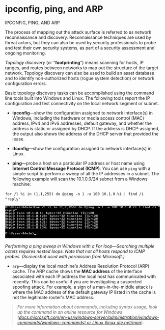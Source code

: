 # ipconfig, ping, and ARP

IPCONFIG, PING, AND ARP

The process of mapping out the attack surface is referred to as network reconnaissance and discovery. Reconnaissance techniques are used by threat actors, but they can also be used by security professionals to probe and test their own security systems, as part of a security assessment and ongoing monitoring.

_Topology discovery_ (or "**footprinting**") means scanning for hosts, IP ranges, and routes between networks to map out the structure of the target network. Topology discovery can also be used to build an asset database and to identify non-authorized hosts (rogue system detection) or network configuration errors.

Basic topology discovery tasks can be accomplished using the command line tools built into Windows and Linux. The following tools report the IP configuration and test connectivity on the local network segment or subnet.

-   **ipconfig**—show the configuration assigned to network interface(s) in Windows, including the hardware or media access control (MAC) address, IPv4 and IPv6 addresses, default gateway, and whether the address is static or assigned by DHCP. If the address is DHCP-assigned, the output also shows the address of the DHCP server that provided the lease.
    
-   **ifconfig**—show the configuration assigned to network interface(s) in Linux.
    
-   **ping**—probe a host on a particular IP address or host name using **Internet Control Message Protocol (ICMP)**. You can use `ping` with a simple script to perform a sweep of all the IP addresses in a subnet. The following example will scan the 10.1.0.0/24 subnet from a Windows machine:
    

`for /l %i in (1,1,255) do @ping -n 1 -w 100 10.1.0.%i | find /i "reply"`

![](./img/ifconfig.png)

_Performing a ping sweep in Windows with a For loop—Searching multiple octets requires nested loops. Note that not all hosts respond to ICMP probes. (Screenshot used with permission from Microsoft.)_

-   `arp`—display the local machine's Address Resolution Protocol (ARP) cache. The ARP cache shows the **MAC address** of the interface associated with each IP address the local host has communicated with recently. This can be useful if you are investigating a suspected spoofing attack. For example, a sign of a man-in-the-middle attack is where the MAC address of the default gateway IP listed in the cache is not the legitimate router's MAC address.

> _For more information about commands, including syntax usage, look up the command in an online resource for Windows ([docs.microsoft.com/en-us/windows-server/administration/windows-commands/windows-commands) or Linux (linux.die.net/man](https://course.adinusa.id/sections/ipconfig-ping-and-arp))._